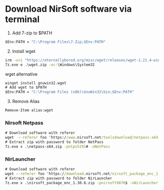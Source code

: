 # Download NirSoft software via terminal

1. Add 7-zip to $PATH
```bat
$Env:PATH = "C:\Program Files\7-Zip;$Env:PATH"
```

2. Install wget
```bat
irm -uri "https://eternallybored.org/misc/wget/releases/wget-1.21.4-win64.zip" -outfile wget.zip
7z.exe e .\wget.zip -oc:\Windows\System32
```

wget alternative
``` bat
winget install gnuwin32.wget
# Add wget to $PATH
$Env:PATH = "C:\Program Files (x86)\GnuWin32\bin;$Env:PATH"
```

3. Remove Alias
```bat
Remove-Item alias:wget
```

### Nirsoft Netpass
```bat
# Download software with referer
wget  --referer foo 'https://www.nirsoft.net/toolsdownload/netpass-x64.zip' --output-document 'netpass-x64.zip' --no-check-certificate
# Extract zip with password to folder NetPass
7z.exe x .\netpass-x64.zip -pntps5291# -oNetPass
```

### NirLauncher
```bat
# Download software with referer
wget --referer foo 'https://download.nirsoft.net/nirsoft_package_enc_1.30.6.zip' --output-document 'nirsoft_package_enc_1.30.6.zip' --no-check-certificate
# Extract zip with password to folder NirLauncher
7z.exe x .\nirsoft_package_enc_1.30.6.zip -pnirsoft9876$ -oNirLauncher
```

